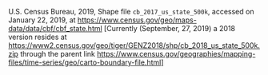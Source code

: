 U.S. Census Bureau, 2019, Shape file `cb_2017_us_state_500k`, accessed on January 22, 2019, at https://www.census.gov/geo/maps-data/data/cbf/cbf_state.html
[Currently (September, 27, 2019) a 2018 version resides at https://www2.census.gov/geo/tiger/GENZ2018/shp/cb_2018_us_state_500k.zip through the parent link https://www.census.gov/geographies/mapping-files/time-series/geo/carto-boundary-file.html]

